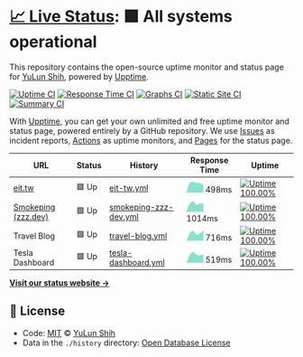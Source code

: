 # [📈 Live Status](https://up.zzz.dev): <!--live status--> **🟩 All systems operational**

This repository contains the open-source uptime monitor and status page for [YuLun Shih](http://yulun.me), powered by [Upptime](https://github.com/upptime/upptime).

[![Uptime CI](https://github.com/koj-co/upptime/workflows/Uptime%20CI/badge.svg)](https://github.com/koj-co/upptime/actions?query=workflow%3A%22Uptime+CI%22)
[![Response Time CI](https://github.com/koj-co/upptime/workflows/Response%20Time%20CI/badge.svg)](https://github.com/koj-co/upptime/actions?query=workflow%3A%22Response+Time+CI%22)
[![Graphs CI](https://github.com/koj-co/upptime/workflows/Graphs%20CI/badge.svg)](https://github.com/koj-co/upptime/actions?query=workflow%3A%22Graphs+CI%22)
[![Static Site CI](https://github.com/koj-co/upptime/workflows/Static%20Site%20CI/badge.svg)](https://github.com/koj-co/upptime/actions?query=workflow%3A%22Static+Site+CI%22)
[![Summary CI](https://github.com/koj-co/upptime/workflows/Summary%20CI/badge.svg)](https://github.com/koj-co/upptime/actions?query=workflow%3A%22Summary+CI%22)

With [Upptime](https://upptime.js.org), you can get your own unlimited and free uptime monitor and status page, powered entirely by a GitHub repository. We use [Issues](https://github.com/imZack/up.zzz.dev/issues) as incident reports, [Actions](https://github.com/imZack/up.zzz.dev/actions) as uptime monitors, and [Pages](https://up.zzz.dev) for the status page.

<!--start: status pages-->
<!-- This summary is generated by Upptime (https://github.com/upptime/upptime) -->
<!-- Do not edit this manually, your changes will be overwritten -->

| URL                                                         | Status | History                                                                                                    | Response Time                                                                           | Uptime                                                                                                                                                                                                                |
| ----------------------------------------------------------- | ------ | ---------------------------------------------------------------------------------------------------------- | --------------------------------------------------------------------------------------- | --------------------------------------------------------------------------------------------------------------------------------------------------------------------------------------------------------------------- |
| [eit.tw](https://eit.tw)                                    | 🟩 Up  | [eit-tw.yml](https://github.com/imZack/up.zzz.dev/commits/master/history/eit-tw.yml)                       | <img alt="Response time graph" src="./graphs/eit-tw.png" height="20"> 498ms             | [![Uptime 100.00%](https://img.shields.io/endpoint?url=https%3A%2F%2Fraw.githubusercontent.com%2FimZack%2Fup.zzz.dev%2Fmaster%2Fapi%2Feit-tw%2Fuptime.json)](https://up.zzz.dev/history/eit-tw)                       |
| [Smokeping (zzz.dev)](https://smokeping.zzz.dev/smokeping/) | 🟩 Up  | [smokeping-zzz-dev.yml](https://github.com/imZack/up.zzz.dev/commits/master/history/smokeping-zzz-dev.yml) | <img alt="Response time graph" src="./graphs/smokeping-zzz-dev.png" height="20"> 1014ms | [![Uptime 100.00%](https://img.shields.io/endpoint?url=https%3A%2F%2Fraw.githubusercontent.com%2FimZack%2Fup.zzz.dev%2Fmaster%2Fapi%2Fsmokeping-zzz-dev%2Fuptime.json)](https://up.zzz.dev/history/smokeping-zzz-dev) |
| Travel Blog                                                 | 🟩 Up  | [travel-blog.yml](https://github.com/imZack/up.zzz.dev/commits/master/history/travel-blog.yml)             | <img alt="Response time graph" src="./graphs/travel-blog.png" height="20"> 716ms        | [![Uptime 100.00%](https://img.shields.io/endpoint?url=https%3A%2F%2Fraw.githubusercontent.com%2FimZack%2Fup.zzz.dev%2Fmaster%2Fapi%2Ftravel-blog%2Fuptime.json)](https://up.zzz.dev/history/travel-blog)             |
| Tesla Dashboard                                             | 🟩 Up  | [tesla-dashboard.yml](https://github.com/imZack/up.zzz.dev/commits/master/history/tesla-dashboard.yml)     | <img alt="Response time graph" src="./graphs/tesla-dashboard.png" height="20"> 519ms    | [![Uptime 100.00%](https://img.shields.io/endpoint?url=https%3A%2F%2Fraw.githubusercontent.com%2FimZack%2Fup.zzz.dev%2Fmaster%2Fapi%2Ftesla-dashboard%2Fuptime.json)](https://up.zzz.dev/history/tesla-dashboard)     |

<!--end: status pages-->

[**Visit our status website →**](https://up.zzz.dev)

## 📄 License

- Code: [MIT](./LICENSE) © [YuLun Shih](http://yulun.me)
- Data in the `./history` directory: [Open Database License](https://opendatacommons.org/licenses/odbl/1-0/)
